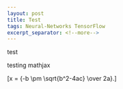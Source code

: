 ```yaml
---
layout: post
title: Test
tags: Neural-Networks TensorFlow
excerpt_separator: <!--more-->
---
```

test
<!--more-->

testing mathjax

\[x = {-b \pm \sqrt{b^2-4ac} \over 2a}.\]
